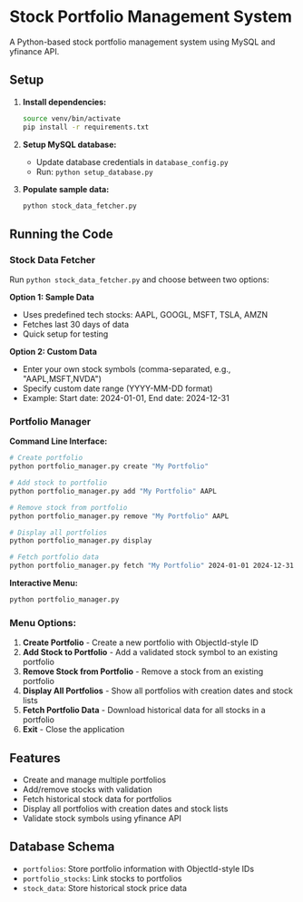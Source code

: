 # Stock Portfolio Management System

A Python-based stock portfolio management system using MySQL and yfinance API.

## Setup

1. **Install dependencies:**
   ```bash
   source venv/bin/activate
   pip install -r requirements.txt
   ```

2. **Setup MySQL database:**
   - Update database credentials in `database_config.py`
   - Run: `python setup_database.py`

3. **Populate sample data:**
   ```bash
   python stock_data_fetcher.py
   ```

## Running the Code

### Stock Data Fetcher

Run `python stock_data_fetcher.py` and choose between two options:

**Option 1: Sample Data**
- Uses predefined tech stocks: AAPL, GOOGL, MSFT, TSLA, AMZN
- Fetches last 30 days of data
- Quick setup for testing

**Option 2: Custom Data**
- Enter your own stock symbols (comma-separated, e.g., "AAPL,MSFT,NVDA")
- Specify custom date range (YYYY-MM-DD format)
- Example: Start date: 2024-01-01, End date: 2024-12-31

### Portfolio Manager

**Command Line Interface:**
```bash
# Create portfolio
python portfolio_manager.py create "My Portfolio"

# Add stock to portfolio
python portfolio_manager.py add "My Portfolio" AAPL

# Remove stock from portfolio
python portfolio_manager.py remove "My Portfolio" AAPL

# Display all portfolios
python portfolio_manager.py display

# Fetch portfolio data
python portfolio_manager.py fetch "My Portfolio" 2024-01-01 2024-12-31
```

**Interactive Menu:**
```bash
python portfolio_manager.py
```

### Menu Options:
1. **Create Portfolio** - Create a new portfolio with ObjectId-style ID
2. **Add Stock to Portfolio** - Add a validated stock symbol to an existing portfolio
3. **Remove Stock from Portfolio** - Remove a stock from an existing portfolio
4. **Display All Portfolios** - Show all portfolios with creation dates and stock lists
5. **Fetch Portfolio Data** - Download historical data for all stocks in a portfolio
6. **Exit** - Close the application

## Features

- Create and manage multiple portfolios
- Add/remove stocks with validation
- Fetch historical stock data for portfolios
- Display all portfolios with creation dates and stock lists
- Validate stock symbols using yfinance API

## Database Schema

- `portfolios`: Store portfolio information with ObjectId-style IDs
- `portfolio_stocks`: Link stocks to portfolios
- `stock_data`: Store historical stock price data
